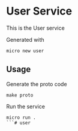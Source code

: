 # User Service

This is the User service

Generated with

```
micro new user
```

## Usage

Generate the proto code

```
make proto
```

Run the service

```
micro run .
```# user
